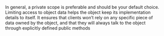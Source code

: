 In general, a private scope is preferable and should be your default choice. 
Limiting access to object data helps the object keep its implementation details to itself. 
It ensures that clients won’t rely on any specific piece of data owned by the object, and that they will always talk to 
the object through explicitly defined public methods